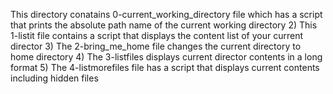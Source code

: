 This directory conatains 0-current_working_directory file which has a script that prints the absolute path name of the current working directory
2) This 1-listit file contains a script that displays the content list of your current director
3) The 2-bring_me_home file changes the current directory to home directory
4) The 3-listfiles displays current director contents in a long format
5) The 4-listmorefiles file has a script that displays current contents including hidden files 
